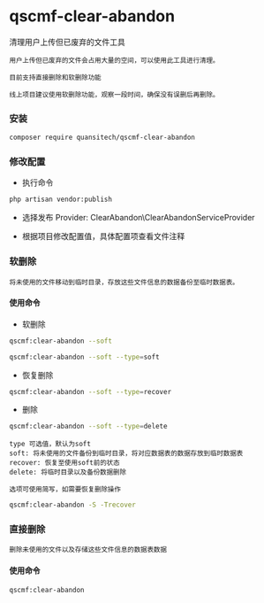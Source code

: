 # qscmf-clear-abandon
清理用户上传但已废弃的文件工具

```text
用户上传但已废弃的文件会占用大量的空间，可以使用此工具进行清理。

目前支持直接删除和软删除功能

线上项目建议使用软删除功能，观察一段时间，确保没有误删后再删除。
```

### 安装
```bash
composer require quansitech/qscmf-clear-abandon
```

### 修改配置
+ 执行命令
```bash
php artisan vendor:publish
```
+ 选择发布  Provider: ClearAbandon\ClearAbandonServiceProvider
  
+ 根据项目修改配置值，具体配置项查看文件注释

### 软删除
```text
将未使用的文件移动到临时目录，存放这些文件信息的数据备份至临时数据表。
```
#### 使用命令
+ 软删除
```bash
qscmf:clear-abandon --soft
```
```bash
qscmf:clear-abandon --soft --type=soft
```

+ 恢复删除
```bash
qscmf:clear-abandon --soft --type=recover
```

+ 删除
```bash
qscmf:clear-abandon --soft --type=delete
```

```text
type 可选值，默认为soft
soft: 将未使用的文件备份到临时目录，将对应数据表的数据存放到临时数据表
recover: 恢复至使用soft前的状态
delete: 将临时目录以及备份数据删除

选项可使用简写，如需要恢复删除操作
```

```bash
qscmf:clear-abandon -S -Trecover
```

### 直接删除
```text
删除未使用的文件以及存储这些文件信息的数据表数据
```

#### 使用命令
```bash
qscmf:clear-abandon
```
